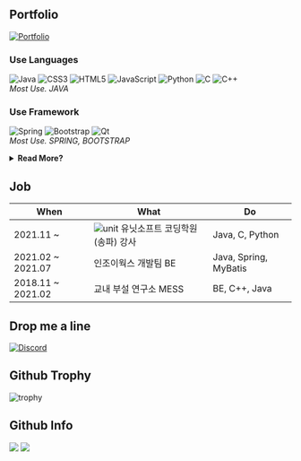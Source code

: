 ## Portfolio
<a href="https://irostub-portfolio.herokuapp.com/"> ![Portfolio](https://img.shields.io/badge/Portfolio-%23000000.svg?style=for-the-badge&logo=firefox&logoColor=#FF7139)
</a>

### Use Languages
![Java](https://img.shields.io/badge/java-%23ED8B00.svg?style=for-the-badge&logo=java&logoColor=white) ![CSS3](https://img.shields.io/badge/css3-%231572B6.svg?style=for-the-badge&logo=css3&logoColor=white) ![HTML5](https://img.shields.io/badge/html5-%23E34F26.svg?style=for-the-badge&logo=html5&logoColor=white) ![JavaScript](https://img.shields.io/badge/javascript-%23323330.svg?style=for-the-badge&logo=javascript&logoColor=%23F7DF1E) ![Python](https://img.shields.io/badge/python-3670A0?style=for-the-badge&logo=python&logoColor=ffdd54) ![C](https://img.shields.io/badge/c-%2300599C.svg?style=for-the-badge&logo=c&logoColor=white) ![C++](https://img.shields.io/badge/c++-%2300599C.svg?style=for-the-badge&logo=c%2B%2B&logoColor=white)  
_Most Use. JAVA_

### Use Framework
![Spring](https://img.shields.io/badge/spring-%236DB33F.svg?style=for-the-badge&logo=spring&logoColor=white) ![Bootstrap](https://img.shields.io/badge/bootstrap-%23563D7C.svg?style=for-the-badge&logo=bootstrap&logoColor=white) ![Qt](https://img.shields.io/badge/Qt-%23217346.svg?style=for-the-badge&logo=Qt&logoColor=white)  
_Most Use. SPRING, BOOTSTRAP_

<details>
<summary style="font-weight:bold;">Read More?</summary>
<div>

### Use Platforms & Library
![Docker](https://img.shields.io/badge/docker-%230db7ed.svg?style=for-the-badge&logo=docker&logoColor=white)
![Thymeleaf](https://img.shields.io/badge/Thymeleaf-%23005C0F.svg?style=for-the-badge&logo=Thymeleaf&logoColor=white) ![jQuery](https://img.shields.io/badge/jquery-%230769AD.svg?style=for-the-badge&logo=jquery&logoColor=white) ![React](https://img.shields.io/badge/react-%2320232a.svg?style=for-the-badge&logo=react&logoColor=%2361DAFB)  
_Most Use. THYMELEAF_

### Use Database
![MariaDB](https://img.shields.io/badge/MariaDB-003545?style=for-the-badge&logo=mariadb&logoColor=white) ![Postgres](https://img.shields.io/badge/postgres-%23316192.svg?style=for-the-badge&logo=postgresql&logoColor=white)

### Build Tools
![Gradle](https://img.shields.io/badge/Gradle-02303A.svg?style=for-the-badge&logo=Gradle&logoColor=white)  
_Also, Maven_
### Use IDEs
![IntelliJ IDEA](https://img.shields.io/badge/IntelliJIDEA-000000.svg?style=for-the-badge&logo=intellij-idea&logoColor=white) ![Visual Studio Code](https://img.shields.io/badge/Visual%20Studio%20Code-0078d7.svg?style=for-the-badge&logo=visual-studio-code&logoColor=white) ![Jupyter Notebook](https://img.shields.io/badge/jupyter-%23FA0F00.svg?style=for-the-badge&logo=jupyter&logoColor=white) ![PyCharm](https://img.shields.io/badge/pycharm-143?style=for-the-badge&logo=pycharm&logoColor=black&color=black&labelColor=green)  
_Most Use. IntellijIDEA_

### Version Control
![GitHub](https://img.shields.io/badge/github-%23121011.svg?style=for-the-badge&logo=github&logoColor=white) ![Git](https://img.shields.io/badge/git-%23F05033.svg?style=for-the-badge&logo=git&logoColor=white)

### Hosting
![Heroku](https://img.shields.io/badge/heroku-%23430098.svg?style=for-the-badge&logo=heroku&logoColor=white) ![AWS](https://img.shields.io/badge/AWS-%23FF9900.svg?style=for-the-badge&logo=amazon-aws&logoColor=white)
  
[![Hits](https://hits.seeyoufarm.com/api/count/incr/badge.svg?url=https%3A%2F%2Fgithub.com%2Firostub&count_bg=%2379C83D&title_bg=%23555555&icon=&icon_color=%23E7E7E7&title=hits&edge_flat=true)](https://hits.seeyoufarm.com)
  
</div>
</details>

## Job
|When|What|Do|
|-----|-----|---|
2021.11 ~ |![unit](https://cdn.imweb.me/thumbnail/20211001/5dac41eb849ac.png) 유닛소프트 코딩학원(송파) 강사|Java, C, Python
2021.02 ~ 2021.07 | 인조이웍스 개발팀 BE | Java, Spring, MyBatis
2018.11 ~ 2021.02 | 교내 부설 연구소 MESS | BE, C++, Java

## Drop me a line
<a href="https://discord.gg/FJn9Q9zVJj">![Discord](https://img.shields.io/badge/%23irostub-%237289DA.svg?style=for-the-badge&logo=discord&logoColor=white)
</a>

## Github Trophy

![trophy](https://github-profile-trophy.vercel.app/?username=irostub&row=1&column=5&theme=flat&margin-w-0)

## Github Info

<div>
  <img  src="https://github-readme-stats.vercel.app/api/top-langs/?username=irostub&langs_count=8&exclude_repo=Example-deep-learning-from-scratch&layout=compact&line_height=24&hide_border=true&title_color=d88e82&card_width=280">
  <img  src="https://github-readme-stats.vercel.app/api?username=irostub&line_height=24&hide_border=true&title_color=d88e82">
  <div>
<!--   <img src="https://github-readme-stats.vercel.app/api/wakatime?username=irostub&layout=compact&hide_border=true&title_color=d88e82&card_width=417"> -->
 </div>
 </div>
